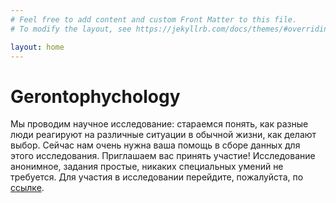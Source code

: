 ```yaml
---
# Feel free to add content and custom Front Matter to this file.
# To modify the layout, see https://jekyllrb.com/docs/themes/#overriding-theme-defaults

layout: home
---
```



# Gerontophychology 

Мы проводим научное исследование: стараемся понять, как разные люди реагируют на различные ситуации в обычной жизни, как делают выбор. Сейчас нам очень нужна ваша помощь в сборе данных для этого исследования. Приглашаем вас принять участие! 
Исследование анонимное, задания простые, никаких специальных умений не требуется. 
Для участия в исследовании перейдите, пожалуйста, по [ссылке](https://forms.gle/hqNZxqyc27ReKB8D9). 
 